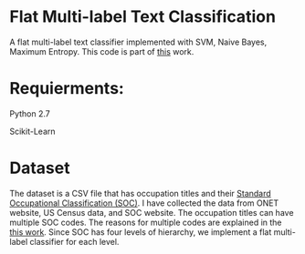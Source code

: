 # Flat Multi-label Text Classification
A flat multi-label text classifier implemented with SVM, Naive Bayes, Maximum Entropy. This code is part of <a href="https://atrium.lib.uoguelph.ca/xmlui/handle/10214/14251">this</a> work. 

# Requierments:
Python 2.7

Scikit-Learn

# Dataset
The dataset is a CSV file that has occupation titles and their <a href="https://www.bls.gov/soc/
">Standard Occupational Classification (SOC)</a>. I have collected the data from ONET website, US Census data, and SOC website. The occupation titles can have multiple SOC codes. The reasons for multiple codes are explained in the <a href="https://atrium.lib.uoguelph.ca/xmlui/handle/10214/14251"> this work</a>. Since SOC has four levels of hierarchy, we implement a flat multi-label classifier for each level.

